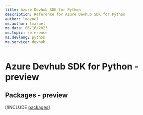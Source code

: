 ```yaml
---
title: Azure Devhub SDK for Python
description: Reference for Azure Devhub SDK for Python
author: lmazuel
ms.author: lmazuel
ms.data: 06/16/2023
ms.topic: reference
ms.devlang: python
ms.service: devhub
---
```

# Azure Devhub SDK for Python - preview
## Packages - preview
[!INCLUDE [packages](devhub-index.md)]